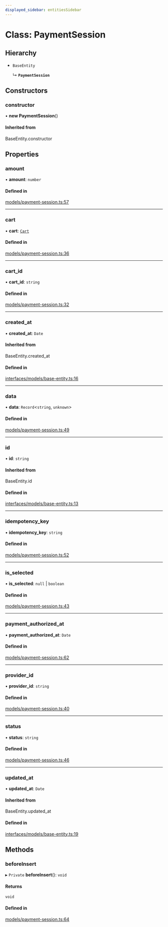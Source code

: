 ```yaml
---
displayed_sidebar: entitiesSidebar
---
```


# Class: PaymentSession

## Hierarchy

- `BaseEntity`

  ↳ **`PaymentSession`**

## Constructors

### constructor

• **new PaymentSession**()

#### Inherited from

BaseEntity.constructor

## Properties

### amount

• **amount**: `number`

#### Defined in

[models/payment-session.ts:57](https://github.com/cloudnepal/medusa/blob/4f3a7c90/packages/medusa/src/models/payment-session.ts#L57)

___

### cart

• **cart**: [`Cart`](Cart.md)

#### Defined in

[models/payment-session.ts:36](https://github.com/cloudnepal/medusa/blob/4f3a7c90/packages/medusa/src/models/payment-session.ts#L36)

___

### cart\_id

• **cart\_id**: `string`

#### Defined in

[models/payment-session.ts:32](https://github.com/cloudnepal/medusa/blob/4f3a7c90/packages/medusa/src/models/payment-session.ts#L32)

___

### created\_at

• **created\_at**: `Date`

#### Inherited from

BaseEntity.created\_at

#### Defined in

[interfaces/models/base-entity.ts:16](https://github.com/cloudnepal/medusa/blob/4f3a7c90/packages/medusa/src/interfaces/models/base-entity.ts#L16)

___

### data

• **data**: `Record`<`string`, `unknown`\>

#### Defined in

[models/payment-session.ts:49](https://github.com/cloudnepal/medusa/blob/4f3a7c90/packages/medusa/src/models/payment-session.ts#L49)

___

### id

• **id**: `string`

#### Inherited from

BaseEntity.id

#### Defined in

[interfaces/models/base-entity.ts:13](https://github.com/cloudnepal/medusa/blob/4f3a7c90/packages/medusa/src/interfaces/models/base-entity.ts#L13)

___

### idempotency\_key

• **idempotency\_key**: `string`

#### Defined in

[models/payment-session.ts:52](https://github.com/cloudnepal/medusa/blob/4f3a7c90/packages/medusa/src/models/payment-session.ts#L52)

___

### is\_selected

• **is\_selected**: ``null`` \| `boolean`

#### Defined in

[models/payment-session.ts:43](https://github.com/cloudnepal/medusa/blob/4f3a7c90/packages/medusa/src/models/payment-session.ts#L43)

___

### payment\_authorized\_at

• **payment\_authorized\_at**: `Date`

#### Defined in

[models/payment-session.ts:62](https://github.com/cloudnepal/medusa/blob/4f3a7c90/packages/medusa/src/models/payment-session.ts#L62)

___

### provider\_id

• **provider\_id**: `string`

#### Defined in

[models/payment-session.ts:40](https://github.com/cloudnepal/medusa/blob/4f3a7c90/packages/medusa/src/models/payment-session.ts#L40)

___

### status

• **status**: `string`

#### Defined in

[models/payment-session.ts:46](https://github.com/cloudnepal/medusa/blob/4f3a7c90/packages/medusa/src/models/payment-session.ts#L46)

___

### updated\_at

• **updated\_at**: `Date`

#### Inherited from

BaseEntity.updated\_at

#### Defined in

[interfaces/models/base-entity.ts:19](https://github.com/cloudnepal/medusa/blob/4f3a7c90/packages/medusa/src/interfaces/models/base-entity.ts#L19)

## Methods

### beforeInsert

▸ `Private` **beforeInsert**(): `void`

#### Returns

`void`

#### Defined in

[models/payment-session.ts:64](https://github.com/cloudnepal/medusa/blob/4f3a7c90/packages/medusa/src/models/payment-session.ts#L64)
